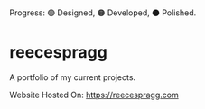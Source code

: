 Progress: 🟢 Designed, 🟠 Developed, ⚫️ Polished.
# reecespragg

A portfolio of my current projects.

Website Hosted On:
https://reecespragg.com